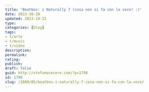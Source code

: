 ```yaml
---
title: 'Beatbox: i Naturally 7 (cosa non si fa con la voce! :)'
date: 2023-10-20
updated: 2023-10-25
type: 
categories: [blog]
tags:
- t/arte
- t/music
- t/video
description: 
permalink: 
rating: 
publish: 
draft: false
guid: http://stefanocecere.com/?p=1798
id: 1798
slug: /2009/05/beatbox-i-naturally-7-cosa-non-si-fa-con-la-voce/
---
```


